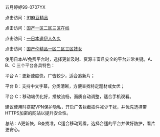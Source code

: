 
五月婷婷99-0707YX

点击访问：<a href="https://gda-c7m.pages.dev/">91麻豆精品</a>

点击访问：<a href="https://gsd-agv.pages.dev/">国产一区二区三区在线</a>

点击访问：<a href="https://bsdf-5f5.pages.dev/">一日本道伊人久久</a>

点击访问：<a href="https://bsdf-5f5.pages.dev/">国产伦精品一区二区三区妓女</a>

使用日本AV免费平台时，选择更新及时、资源丰富且安全的平台非常关键。A、B、C 三个平台各具特色：

平台 A：更新速度快，广告较少，适合追新片；

平台 B：支持中文字幕，分类清晰，方便查找特定题材或女优；

平台 C：移动端优化好，播放流畅，画质自动调整，适合手机观看。

建议使用时搭配VPN保护隐私，开启广告拦截插件减少干扰，并优先选择带HTTPS加密的网站以提升安全性。

总结：A更新快，B查找准，C适合移动观看。选择合适的平台并做好防护，看片更安心。

<span style="display:none;">[Canonical link](https://github.com/mot20250708/so1 ）</span>

